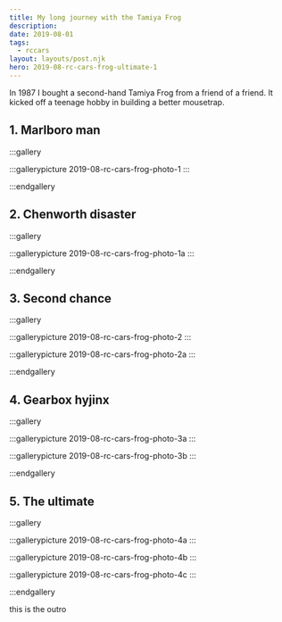 ```yaml
---
title: My long journey with the Tamiya Frog
description: 
date: 2019-08-01
tags:
  - rccars
layout: layouts/post.njk
hero: 2019-08-rc-cars-frog-ultimate-1
---
```


In 1987 I bought a second-hand Tamiya Frog from a friend of a friend. It kicked off a teenage hobby in building a better mousetrap.

## 1. Marlboro man

:::gallery

:::gallerypicture 2019-08-rc-cars-frog-photo-1
::: 
  
:::endgallery

## 2. Chenworth disaster

:::gallery
  
:::gallerypicture 2019-08-rc-cars-frog-photo-1a
:::  
  
:::endgallery

## 3. Second chance

:::gallery
  
:::gallerypicture 2019-08-rc-cars-frog-photo-2
:::

:::gallerypicture 2019-08-rc-cars-frog-photo-2a
:::
  
:::endgallery

## 4. Gearbox hyjinx

:::gallery
  
:::gallerypicture 2019-08-rc-cars-frog-photo-3a
:::

:::gallerypicture 2019-08-rc-cars-frog-photo-3b
:::
  
:::endgallery

## 5. The ultimate

:::gallery
  
:::gallerypicture 2019-08-rc-cars-frog-photo-4a
:::

:::gallerypicture 2019-08-rc-cars-frog-photo-4b
:::

:::gallerypicture 2019-08-rc-cars-frog-photo-4c
:::

:::endgallery

this is the outro